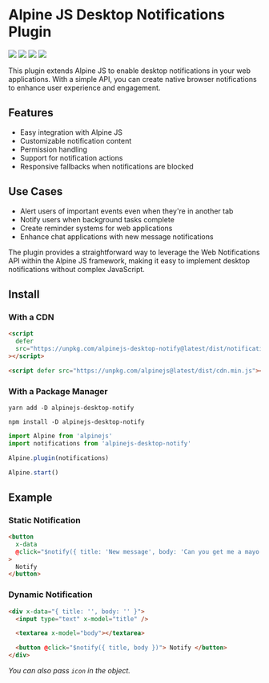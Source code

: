# Alpine JS Desktop Notifications Plugin

![](https://img.shields.io/bundlephobia/min/alpinejs-desktop-notify)
![](https://img.shields.io/npm/v/alpinejs-desktop-notify)
![](https://img.shields.io/npm/dt/alpinejs-desktop-notify)
![](https://img.shields.io/github/license/markmead/alpinejs-desktop-notifications)

This plugin extends Alpine JS to enable desktop notifications in your web
applications. With a simple API, you can create native browser notifications to
enhance user experience and engagement.

## Features

- Easy integration with Alpine JS
- Customizable notification content
- Permission handling
- Support for notification actions
- Responsive fallbacks when notifications are blocked

## Use Cases

- Alert users of important events even when they're in another tab
- Notify users when background tasks complete
- Create reminder systems for web applications
- Enhance chat applications with new message notifications

The plugin provides a straightforward way to leverage the Web Notifications API
within the Alpine JS framework, making it easy to implement desktop
notifications without complex JavaScript.

## Install

### With a CDN

```html
<script
  defer
  src="https://unpkg.com/alpinejs-desktop-notify@latest/dist/notifications.min.js"
></script>

<script defer src="https://unpkg.com/alpinejs@latest/dist/cdn.min.js"></script>
```

### With a Package Manager

```shell
yarn add -D alpinejs-desktop-notify

npm install -D alpinejs-desktop-notify
```

```js
import Alpine from 'alpinejs'
import notifications from 'alpinejs-desktop-notify'

Alpine.plugin(notifications)

Alpine.start()
```

## Example

### Static Notification

```html
<button
  x-data
  @click="$notify({ title: 'New message', body: 'Can you get me a mayo chicken?' })"
>
  Notify
</button>
```

### Dynamic Notification

```html
<div x-data="{ title: '', body: '' }">
  <input type="text" x-model="title" />

  <textarea x-model="body"></textarea>

  <button @click="$notify({ title, body })"> Notify </button>
</div>
```

_You can also pass `icon` in the object._
